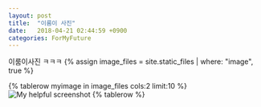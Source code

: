 ```yaml
---
layout: post
title:  "이룸이 사진"
date:   2018-04-21 02:44:59 +0900
categories: ForMyFuture
---
```


이룸이사진 ㅋㅋㅋ
{% assign image_files = site.static_files | where: "image", true %}
<table>
{% tablerow myimage in image_files cols:2 limit:10 %}
  <img src="{{ myimage.path | absolute_url }}" alt="My helpful screenshot">
{% tablerow %}
</table>
